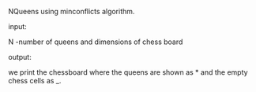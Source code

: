 NQueens using minconflicts algorithm.

input: 

N -number of queens and dimensions of chess board

output:

we print the chessboard where the queens are shown as * and the empty chess cells as _.

